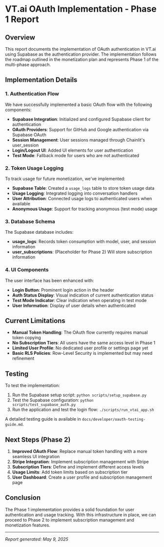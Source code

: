 # VT.ai OAuth Implementation - Phase 1 Report

## Overview

This report documents the implementation of OAuth authentication in VT.ai using Supabase as the authentication provider. The implementation follows the roadmap outlined in the monetization plan and represents Phase 1 of the multi-phase approach.

## Implementation Details

### 1. Authentication Flow

We have successfully implemented a basic OAuth flow with the following components:

- **Supabase Integration**: Initialized and configured Supabase client for authentication
- **OAuth Providers**: Support for GitHub and Google authentication via Supabase OAuth
- **Session Management**: User sessions managed through Chainlit's user_session
- **Login/Logout UI**: Added UI elements for user authentication
- **Test Mode**: Fallback mode for users who are not authenticated

### 2. Token Usage Logging

To track usage for future monetization, we've implemented:

- **Supabase Table**: Created a `usage_logs` table to store token usage data
- **Usage Logging**: Integrated logging into conversation handlers
- **User Attribution**: Connected usage logs to authenticated users when available
- **Anonymous Usage**: Support for tracking anonymous (test mode) usage

### 3. Database Schema

The Supabase database includes:

- **usage_logs**: Records token consumption with model, user, and session information
- **user_subscriptions**: (Placeholder for Phase 2) Will store subscription information

### 4. UI Components

The user interface has been enhanced with:

- **Login Button**: Prominent login action in the header
- **Auth Status Display**: Visual indication of current authentication status
- **Test Mode Indicator**: Clear indication when operating in test mode
- **User Information**: Display of user details when authenticated

## Current Limitations

- **Manual Token Handling**: The OAuth flow currently requires manual token copying
- **No Subscription Tiers**: All users have the same access level in Phase 1
- **Limited User Profile**: No dedicated user profile or settings page yet
- **Basic RLS Policies**: Row-Level Security is implemented but may need refinement

## Testing

To test the implementation:

1. Run the Supabase setup script: `python scripts/setup_supabase.py`
2. Test the Supabase configuration: `python scripts/test_supabase_auth.py`
3. Run the application and test the login flow: `./scripts/run_vtai_app.sh`

A detailed testing guide is available in `docs/developer/oauth-testing-guide.md`.

## Next Steps (Phase 2)

1. **Improved OAuth Flow**: Replace manual token handling with a more seamless UI integration
2. **Stripe Integration**: Implement subscription management with Stripe
3. **Subscription Tiers**: Define and implement different access levels
4. **Usage Limits**: Add token limits based on subscription tier
5. **User Dashboard**: Create a user profile and subscription management page

## Conclusion

The Phase 1 implementation provides a solid foundation for user authentication and usage tracking. With this infrastructure in place, we can proceed to Phase 2 to implement subscription management and monetization features.

---

*Report generated: May 9, 2025*
